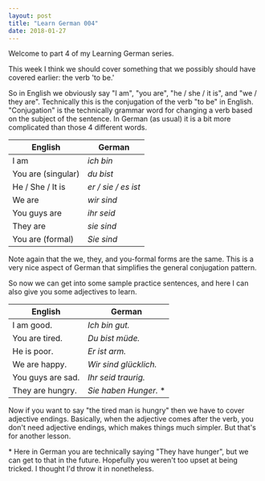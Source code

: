 ```yaml
---
layout: post
title: "Learn German 004"
date: 2018-01-27
---
```


Welcome to part 4 of my Learning German series.

This week I think we should cover something that we possibly should have covered earlier: the verb 'to be.'

So in English we obviously say "I am", "you are", "he / she / it is", and "we / they are". 
Technically this is the conjugation of the verb "to be" in English. 
"Conjugation" is the technically grammar word for changing a verb based on the subject of the sentence.
In German (as usual) it is a bit more complicated than those 4 different words.

| English | German |
|---------|--------|
| I am | *ich bin* |
| You are (singular) | *du bist* |
| He / She / It is | *er / sie / es ist* |
| We are | *wir sind* |
| You guys are | *ihr seid* |
| They are | *sie sind* |
| You are (formal) |  *Sie sind* |

Note again that the we, they, and you-formal forms are the same. 
This is a very nice aspect of German that simplifies the general conjugation pattern.

So now we can get into some sample practice sentences, and here I can also give you some adjectives to learn.

| English | German |
|---------|--------|
| I am good. | *Ich bin gut.* |
| You are tired. | *Du bist m&uuml;de.* |
| He is poor. | *Er ist arm.* |
| We are happy. | *Wir sind gl&uuml;cklich.* |
| You guys are sad. | *Ihr seid traurig.* |
| They are hungry. | *Sie haben Hunger.* \* |

Now if you want to say "the tired man is hungry" then we have to cover adjective endings. 
Basically, when the adjective comes after the verb, you don't need adjective endings, which makes things much simpler. 
But that's for another lesson. 

\* Here in German you are technically saying "They have hunger", but we can get to that in the future.
Hopefully you weren't too upset at being tricked. I thought I'd throw it in nonetheless.

